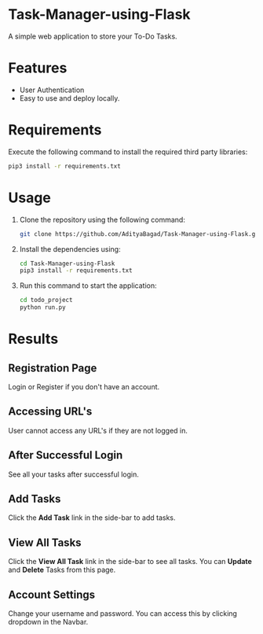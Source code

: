 # Task-Manager-using-Flask

A simple web application to store your To-Do Tasks.

# Features

- User Authentication
- Easy to use and deploy locally.

# Requirements

Execute the following command to install the required third party libraries:

```bash
pip3 install -r requirements.txt
```

# Usage

1. Clone the repository using the following command:

    ```bash
    git clone https://github.com/AdityaBagad/Task-Manager-using-Flask.git](https://github.com/bzrr0/task-manager-devsecops-project.git
    ```

2. Install the dependencies using:

    ```bash
    cd Task-Manager-using-Flask
    pip3 install -r requirements.txt
    ```

3. Run this command to start the application:

    ```bash
    cd todo_project
    python run.py
    ```

# Results

## Registration Page
Login or Register if you don't have an account.

## Accessing URL's
User cannot access any URL's if they are not logged in.

## After Successful Login
See all your tasks after successful login.

## Add Tasks
Click the **Add Task** link in the side-bar to add tasks.

## View All Tasks
Click the **View All Task** link in the side-bar to see all tasks. You can **Update** and **Delete** Tasks from this page.

## Account Settings
Change your username and password. You can access this by clicking dropdown in the Navbar.

